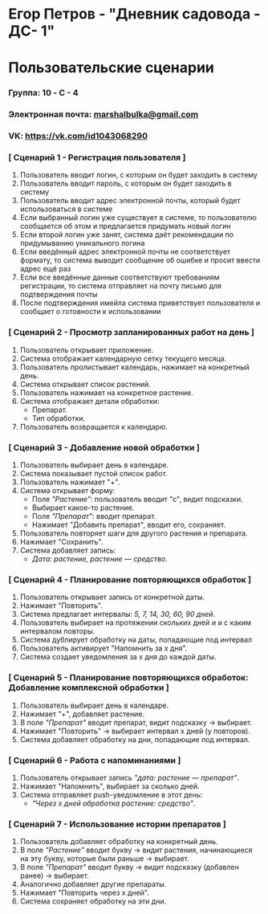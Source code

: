 # Егор Петров - "Дневник садовода - ДС- 1"
# Пользовательские сценарии

### Группа: 10 - C - 4
### Электронная почта: marshalbulka@gmail.com
### VK: https://vk.com/id1043068290

### [ Сценарий 1 - Регистрация пользователя ]

1. Пользователь вводит логин, с которым он будет заходить в систему
2. Пользователь вводит пароль, с которым он будет заходить в систему
3. Пользователь вводит адрес электронной почты, который будет использоваться в системе
4. Если выбранный логин уже существует в системе, то пользователю сообщается об этом и предлагается придумать новый логин
5. Если второй логин уже занят, система даёт рекомендации по придумыванию уникального логина
6. Если введённый адрес электронной почты не соответствует формату, то система выводит сообщение об ошибке и просит ввести адрес ещё раз
7. Если все введённые данные соответствуют требованиям регистрации, то система отправляет на почту письмо для подтверждения почты
8. После подтверждения имейла система приветствует пользователя и сообщает о готовности к использовании

### [ Сценарий 2 - Просмотр запланированных работ на день ] 

1. Пользователь открывает приложение.  
2. Система отображает календарную сетку текущего месяца.  
3. Пользователь пролистывает календарь, нажимает на конкретный день.  
4. Система открывает список растений.  
5. Пользователь нажимает на конкретное растение.  
6. Система отображает детали обработки:  
   - Препарат.  
   - Тип обработки.  
7. Пользователь возвращается к календарю.  

### [ Сценарий 3 - Добавление новой обработки ]   

1. Пользователь выбирает день в календаре.  
2. Система показывает пустой список работ.  
3. Пользователь нажимает "+".  
4. Система открывает форму:  
   - Поле *"Растение"*: пользователь вводит "с", видит подсказки.  
   - Выбирает какое-то растение.  
   - Поле *"Препарат"*: вводит препарат.  
   - Нажимает "Добавить препарат", вводит его, сохраняет.  
5. Пользователь повторяет шаги для другого растения и препарата.  
6. Нажимает "Сохранить".  
7. Система добавляет запись:  
   - *Дата: растение, растение — средство*.  

### [ Сценарий 4 - Планирование повторяющихся обработок ]   

1. Пользователь открывает запись от конкретной даты.  
2. Нажимает "Повторить".  
3. Система предлагает интервалы: *5, 7, 14, 30, 60, 90 дней*.  
4. Пользователь выбирает на протяжении скольких дней и и с каким интервалом повторы.  
5. Система дублирует обработку на даты, попадающие под интервал  
6. Пользователь активирует "Напомнить за x дня".  
7. Система создает уведомления за x дня до каждой даты.  

### [ Сценарий 5 - Планирование повторяющихся обработок: Добавление комплексной обработки ]   

1. Пользователь выбирает день в календаре.  
2. Нажимает "+", добавляет растение.  
3. В поле *"Препарат"* вводит препарат, видит подсказку → выбирает.  
4. Нажимает "Повторить" → выбирает интервал x дней (y повторов).  
5. Система добавляет обработку на дни, попадающие под интервал.  

### [ Сценарий 6 - Работа с напоминаниями ]   

1. Пользователь открывает запись *"дата: растение — препарат"*.  
2. Нажимает "Напомнить", выбирает за сколько дней.  
3. Система отправляет push-уведомление в этот день:  
   - *"Через х дней обработка растение: средство"*.  

### [ Сценарий 7 - Использование истории препаратов  ]  

1. Пользователь добавляет обработку на конкретный день.  
2. В поле *"Растение"* вводит букву → видит растения, начинающиеся на эту букву, которые были раньше → выбирает.  
3. В поле *"Препарат"* вводит букву → видит подсказку (добавлен ранее) → выбирает.  
4. Аналогично добавляет другие препараты.  
5. Нажимает "Повторить через x дней".  
6. Система сохраняет обработку на эти дни.  
